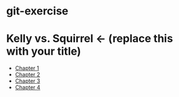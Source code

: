 # git-exercise

# Kelly vs. Squirrel   ← (replace this with your title)

- [Chapter 1](chapter1.md)
- [Chapter 2](chapter2.md)
- [Chapter 3](chapter3.md)
- [Chapter 4](chapter4.md)
